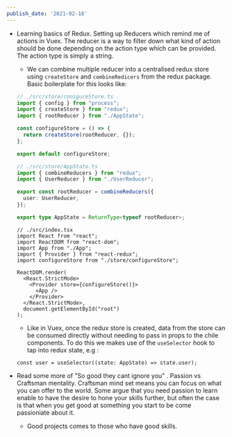 ```yaml
---
publish_date: '2021-02-18'
---
```


- Learning basics of Redux. Setting up Reducers which remind me of actions in Vuex. The reducer is a way to filter down what kind of action should be done depending on the action type which can be provided. The action type is simply a string.

  - We can combine multiple reducer into a centralised redux store using `createStore` and `combineRedicers` from the redux package. Basic boilerplate for this looks like:

  ```ts
  // ./src/store/conigureStore.ts
  import { config } from "process";
  import { createStore } from "redux";
  import { rootReducer } from "./AppState";

  const configureStore = () => {
    return createStore(rootReducer, {});
  };

  export default configureStore;
  ```

  ```ts
  // ./src/store/AppState.ts
  import { combineReducers } from "redux";
  import { UserReducer } from "./UserReducer";

  export const rootReducer = combineReducers({
    user: UserReducer,
  });

  export type AppState = ReturnType<typeof rootReducer>;
  ```

  ```tsx
  // ./src/index.tsx
  import React from "react";
  import ReactDOM from "react-dom";
  import App from "./App";
  import { Provider } from "react-redux";
  import configureStore from "./store/configureStore";

  ReactDOM.render(
    <React.StrictMode>
      <Provider store={configureStore()}>
        <App />
      </Provider>
    </React.StrictMode>,
    document.getElementById("root")
  );
  ```

  - Like in Vuex, once the redux store is created, data from the store can be consumed directly without needing to pass in props to the chile components. To do this we makes use of the `useSelector` hook to tap into redux state, e.g :

  ```tsx
  const user = useSelector((state: AppState) => state.user);
  ```

- Read some more of "So good they cant ignore you" . Passion vs Craftsman mentality. Craftsman mind set means you can focus on what you can offer to the world. Some argue that you need passion to learn enable to have the desire to hone your skills further, but often the case is that when you get good at something you start to be come passioniate about it.
  - Good projects comes to those who have good skills.
